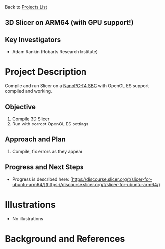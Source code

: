 Back to [Projects List](../../README.md#ProjectsList)

## 3D Slicer on ARM64 (with GPU support!)

## Key Investigators
- Adam Rankin (Robarts Research Institute) 

# Project Description
Compile and run Slicer on a [NanoPC-T4 SBC](http://wiki.friendlyarm.com/wiki/index.php/NanoPC-T4) with OpenGL ES support compiled and working.

## Objective
1. Compile 3D Slicer
1. Run with correct OpenGL ES settings

## Approach and Plan

1. Compile, fix errors as they appear

## Progress and Next Steps

- Progress is described here: [https://discourse.slicer.org/t/slicer-for-ubuntu-arm64/](https://discourse.slicer.org/t/slicer-for-ubuntu-arm64/)

# Illustrations

- No illustrations

# Background and References

